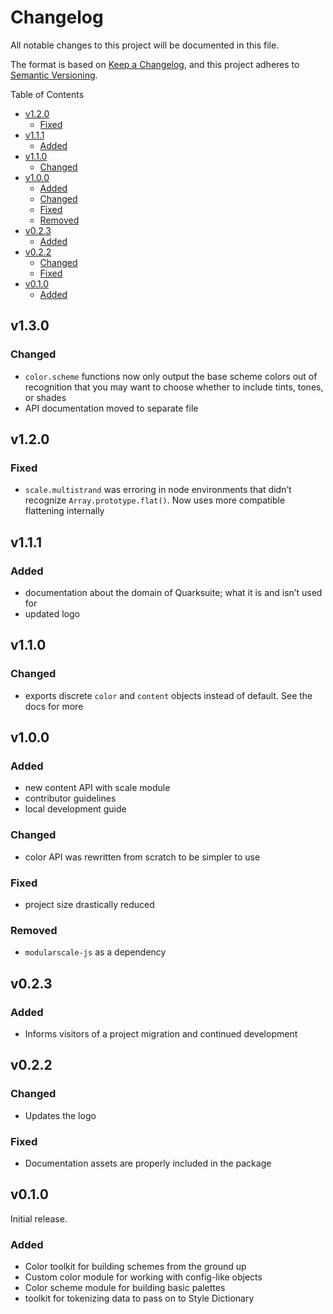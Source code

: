 # Changelog

All notable changes to this project will be documented in this file.

The format is based on [Keep a Changelog](https://keepachangelog.com/en/1.0.0/), and this project adheres to [Semantic Versioning](https://semver.org/spec/v2.0.0.html).

<!-- START doctoc generated TOC please keep comment here to allow auto update -->
<!-- DON'T EDIT THIS SECTION, INSTEAD RE-RUN doctoc TO UPDATE -->
Table of Contents

- [v1.2.0](#v120)
  - [Fixed](#fixed)
- [v1.1.1](#v111)
  - [Added](#added)
- [v1.1.0](#v110)
  - [Changed](#changed)
- [v1.0.0](#v100)
  - [Added](#added-1)
  - [Changed](#changed-1)
  - [Fixed](#fixed-1)
  - [Removed](#removed)
- [v0.2.3](#v023)
  - [Added](#added-2)
- [v0.2.2](#v022)
  - [Changed](#changed-2)
  - [Fixed](#fixed-2)
- [v0.1.0](#v010)
  - [Added](#added-3)

<!-- END doctoc generated TOC please keep comment here to allow auto update -->

## v1.3.0

### Changed

+ `color.scheme` functions now only output the base scheme colors out of recognition that you may want to choose whether to include tints, tones, or shades
+ API documentation moved to separate file

## v1.2.0

### Fixed

+ `scale.multistrand` was erroring in node environments that didn’t recognize `Array.prototype.flat()`. Now uses more compatible flattening internally

## v1.1.1

### Added

+ documentation about the domain of Quarksuite; what it is and isn’t used for
+ updated logo

## v1.1.0

### Changed

+ exports discrete `color` and `content` objects instead of default. See the docs for more

## v1.0.0

### Added

+ new content API with scale module
+ contributor guidelines
+ local development guide

### Changed

+ color API was rewritten from scratch to be simpler to use

### Fixed

+ project size drastically reduced

### Removed

+ `modularscale-js` as a dependency

## v0.2.3

### Added

+ Informs visitors of a project migration and continued development

## v0.2.2

### Changed

+ Updates the logo

### Fixed

+ Documentation assets are properly included in the package

## v0.1.0

Initial release.

### Added

+ Color toolkit for building schemes from the ground up
+ Custom color module for working with config-like objects
+ Color scheme module for building basic palettes
+ toolkit for tokenizing data to pass on to Style Dictionary

